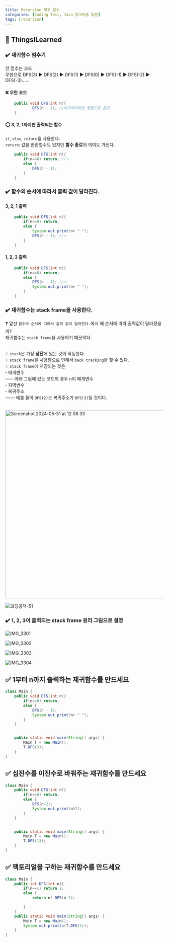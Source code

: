 ```yaml
---
title: Recursion_재귀 함수
categories: [Coding Test, Java 알고리즘 입문]
tags: [recursion]
---
```


## 🔵 ThingsILearned

### ✔️ 재귀함수 멈추기

안 멈추는 코드<br>
무한으로 DFS(3) ▶️ DFS(2) ▶️ DFS(1) ▶️ DFS(0) ▶️ DFS(-1) ▶️ DFS(-2) ▶️ DFS(-3)......<br>

#### ❌ 무한 코드

```java
    public void DFS(int n){
            DFS(n - 1); //여기까지하면 무한으로 돈다
    }
```

#### ⭕️ 3, 2, 1까지만 출력되는 함수

`if`, `else`, `return`을 사용한다.<br>
`return`: 값을 반환할수도 있지만 **함수 종료**의 의미도 가진다.<br>

```java
    public void DFS(int n){
        if(n==0) return; //⭐️
        else {
            DFS(n - 1);
        }
    }
```

### ✔️ 함수의 순서에 따라서 출력 값이 달라진다.

#### 3, 2, 1 출력

```java
    public void DFS(int n){
        if(n==0) return;
        else {
            System.out.print(n+ " ");
            DFS(n - 1); //⭐️
        }
    }
```

#### 1, 2, 3 출력

```java
    public void DFS(int n){
        if(n==0) return;
        else {
            DFS(n - 1); //⭐️
            System.out.print(n+ " ");
        }
    }
```

### ✔️ 재귀함수는 stack frame을 사용한다.

❓ 앞선 `함수의 순서에 따라서 출력 값이 달라진다.`에서 왜 순서에 따라 출력값이 달라졌을까?<br>
재귀함수는 `stack frame`을 사용하기 때문이다.<br>
<br>

💡 `stack`은 가장 **상단**에 있는 것이 작동한다.<br>
💡 `stack frame`을 사용함으로 인해서 `back tracking`을 할 수 있다.<br>
💡 `stack frame`에 저장되는 것은<br>
‐ 매개변수<br>
‐‐‐‐‐ 아래 그림에 있는 코드의 경우 n이 매개변수<br>
‐ 지역변수<br>
‐ 복귀주소<br>
‐‐‐‐‐‐ 예를 들어 `DFS(2)`는 복귀주소가 `DFS(3)`일 것이다.<br>
<br>

<img width="598" alt="Screenshot 2024-05-31 at 12 08 33" src="https://github.com/soheeparklee/sc_project_carrotmkt/assets/97790983/6631e024-38c0-4e81-a48d-21c005edc63a">

![코딩공책-51](https://github.com/soheeparklee/sc_project_carrotmkt/assets/97790983/c59bd0e3-f513-4737-ad44-3be4376b4c15)

### ✔️ 1, 2, 3이 출력되는 stack frame 원리 그림으로 설명

![IMG_3301](https://github.com/soheeparklee/sc_project_carrotmkt/assets/97790983/20e9ab50-e752-48d6-94ab-7847c67ddd95)

![IMG_3302](https://github.com/soheeparklee/sc_project_carrotmkt/assets/97790983/d0ea1676-9cf2-4bf0-a65b-b5411bc07390)

![IMG_3303](https://github.com/soheeparklee/sc_project_carrotmkt/assets/97790983/85417344-0d2f-4711-a74a-041561a98b87)

![IMG_3304](https://github.com/soheeparklee/sc_project_carrotmkt/assets/97790983/af1d0224-eb6e-4476-8385-caf2bd6b3e15)

## ✅ 1부터 n까지 출력하는 재귀함수를 만드세요

```java
class Main {
    public void DFS(int n){
        if(n==0) return;
        else {
            DFS(n - 1);
            System.out.print(n+ " ");
        }
    }


    public static void main(String[] args) {
        Main T = new Main();
        T.DFS(3);
    }
}
```

## ✅ 십진수를 이진수로 바꿔주는 재귀함수를 만드세요

```java
class Main {
    public void DFS(int n){
        if(n==0) return;
        else {
            DFS(n/2);
            System.out.print(n%2);
        }
    }


    public static void main(String[] args) {
        Main T = new Main();
        T.DFS(13);
    }
}
```

## ✅ 팩토리얼을 구하는 재귀함수를 만드세요

```java
class Main {
    public int DFS(int n){
        if(n==1) return 1;
        else {
            return n* DFS(n-1);

        }
    }
    public static void main(String[] args) {
        Main T = new Main();
        System.out.println(T.DFS(5));
    }
}
```
